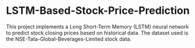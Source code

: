 # LSTM-Based-Stock-Price-Prediction
This project implements a Long Short-Term Memory (LSTM) neural network to predict stock closing prices based on historical data. The dataset used is the NSE-Tata-Global-Beverages-Limited stock data.
